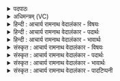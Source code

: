 <details><summary>पदपाठः</summary>

श्रु꣣त꣢म्। वः꣣। वृत्रह꣡न्त꣢मम्। वृ꣣त्र। ह꣡न्त꣢꣯मम्। प्र। श꣡र्ध꣢꣯म्। च꣣र्षणीना꣢म्। आ꣣शि꣡षे꣣। आ꣣। शि꣡षे꣢꣯। रा꣡ध꣢꣯से। म꣣हे꣢। २०८।
</details>

<details><summary>अधिमन्त्रम् (VC)</summary>

- इन्द्रः
- सुकक्ष आङ्गिरसः
- गायत्री
- षड्जः
- ऐन्द्रं काण्डम्
</details>

<details><summary>हिन्दी : आचार्य रामनाथ वेदालंकार - विषयः</summary>

अगले मन्त्र में यह वर्णन है कि हम कैसे इन्द्र की किस प्रयोजन के लिए स्तुति करें।
</details>

<details><summary>हिन्दी : आचार्य रामनाथ वेदालंकार - पदार्थः</summary>

पदार्थान्वयभाषाः -  हे मित्रो ! (श्रुतम्) सर्वत्र प्रख्यात, (वः) तुम्हारे (वृत्रहन्तमम्) पाप, विघ्न, अविद्या आदि को अतिशय विनष्ट करनेवाले, (चर्षणीनाम्) मनुष्यों के (प्र शर्धम्) अतिशय बल एवं उत्साह के प्रदाता परमेश्वर, राजा या आचार्य की (राधसे) ऐश्वर्य की प्राप्ति के लिए व कार्यसिद्धि के लिए, और (महे) महत्ता तथा पूज्यता की प्राप्ति के लिए, मैं (आशिषे) स्तुति करता हूँ ॥५॥
</details>

<details><summary>हिन्दी : आचार्य रामनाथ वेदालंकार - भावार्थः</summary>

भावार्थभाषाः -  जो मनुष्य जगदीश्वर, राजा व आचार्य को उनके गुण-कर्मों का वर्णन करते हुए स्मरण करते हैं और उनकी सेवा करते हैं, वे अविद्या, पाप, विघ्न, विपत्ति आदि को पार करके सब कल्याणों के भाजन बनते हैं ॥५॥
</details>

<details><summary>संस्कृत : आचार्य रामनाथ वेदालंकार - विषयः</summary>

अथ वयं कीदृशम् इन्द्रं कस्मै प्रयोजनाय स्तुवीमहीत्याह।
</details>

<details><summary>संस्कृत : आचार्य रामनाथ वेदालंकार - पदार्थः</summary>

पदार्थान्वयभाषाः -  हे सखायः ! (श्रुतम्) सर्वत्र प्रख्यातम् (वः) युष्माकम् (वृत्रहन्तमम्) वृत्राणां पापविघ्नाविद्यादोनाम् अतिशयेन हन्तारम्, (चर्षणीनाम्) मनुष्याणाम्। चर्षणय इति मनुष्यनाम। निघं० २।३। (प्र शर्धम्) प्रकर्षेण बलोत्साहप्रदम्, इन्द्रं परमात्मानं राजानम् आचार्यं वा। शर्धति उत्साहयतीति शर्धस्तम्। शर्धतिः उत्साहकर्मा। निरु० ४।१९। (राधसे) ऐश्वर्याय कार्यसिद्ध्यर्थ वा। राधस् इति धननाम। निघं० २।१०। संसिद्ध्यर्थकाद् राध धातोर्निष्पन्नत्वात् कार्यसिद्धिवाचकमपि। (महे) महत्त्वपूज्यत्वप्राप्तये च। महि वृद्धौ, मह पूजायाम् वा धातोर्भावे क्विप्। अहम् (आशिषे२) स्तौमि। शिष असर्वोपयोगे, शिष्लृ विशेषणे वा धातोर्लडर्थे लिटि उत्तमैकवचने रूपम्। अत्र स्तुत्यर्थो ज्ञेयः ॥५॥
</details>

<details><summary>संस्कृत : आचार्य रामनाथ वेदालंकार - भावार्थः</summary>

भावार्थभाषाः -  ये जना जगदीश्वरं नृपतिमाचार्यं वा तत्तद्गुणकर्मवर्णनपूर्वकं स्मरन्ति सेवन्ते च तेऽविद्यापापविघ्नविपदादिभ्यः पारं गत्वा सर्वश्रेयोभागिनो जायन्ते ॥५॥
</details>

<details><summary>संस्कृत : आचार्य रामनाथ वेदालंकार - पादटिप्पनी</summary>

टिप्पणी:   १. ऋ० ८।९३।१६, आशुषे इति पाठः। २. आशिषे अधिगच्छामि प्रार्थये इत्यर्थः—इति वि०। आशिषे इति श्वयतेरर्थनाकर्मणः शवतेः श्रयतेः वा लटि रूपम्, अभिगच्छामि—इति भ०। अश्नोतेर्लेटि उत्तमे इटि सिप् प्रत्ययः। छन्दस्यपि दृश्यते पा० ६।४।७३ इत्याडागमः—इति सा०।
</details>